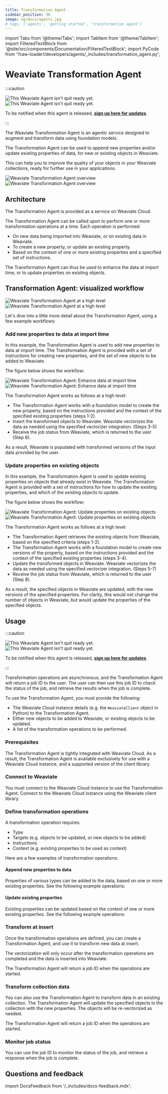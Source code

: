 ```yaml
---
title: Transformation Agent
sidebar_position: 30
image: og/docs/agents.jpg
# tags: ['agents', 'getting started', 'transformation agent']
---
```


import Tabs from '@theme/Tabs';
import TabItem from '@theme/TabItem';
import FilteredTextBlock from '@site/src/components/Documentation/FilteredTextBlock';
import PyCode from '!!raw-loader!/developers/agents/_includes/transformation_agent.py';

# Weaviate Transformation Agent

:::caution

![This Weaviate Agent isn't quit ready yet.](./_includes/agents_coming_soon_light.png#gh-light-mode-only "This Weaviate Agent isn't quit ready yet.")
![This Weaviate Agent isn't quit ready yet.](./_includes/agents_coming_soon_dark.png#gh-dark-mode-only "This Weaviate Agent isn't quit ready yet.")

To be notified when this agent is released, [**sign up here for updates**](https://events.weaviate.io/weaviate-agents).

:::

The Weaviate Transformation Agent is an agentic service designed to augment and transform data using foundation models.

The Transformation Agent can be used to append new properties and/or update existing properties of data, for new or existing objects in Weaviate.

This can help you to improve the quality of your objects in your Weaviate collections, ready for further use in your applications.

![Weaviate Transformation Agent overview](./_includes/transformation_agent_overview_light.png#gh-light-mode-only "Weaviate Transformation Agent overview")
![Weaviate Transformation Agent overview](./_includes/transformation_agent_overview_dark.png#gh-dark-mode-only "Weaviate Transformation Agent overview")

## Architecture

The Transformation Agent is provided as a service on Weaviate Cloud.

The Transformation Agent can be called upon to perform one or more transformation operations at a time. Each operation is performed:

- On new data being imported into Weaviate, or on existing data in Weaviate.
- To create a new property, or update an existing property.
- Based on the context of one or more existing properties and a specified set of instructions.

The Transformation Agent can thus be used to enhance the data at import time, or to update properties on existing objects.

## Transformation Agent: visualized workflow

![Weaviate Transformation Agent at a high level](./_includes/transformation_agent_architecture_light.png#gh-light-mode-only "Weaviate Transformation Agent at a high level")
![Weaviate Transformation Agent at a high level](./_includes/transformation_agent_architecture_dark.png#gh-dark-mode-only "Weaviate Transformation Agent at a high level")

Let's dive into a little more detail about the Transformation Agent, using a few example workflows:

### Add new properties to data at import time

In this example, the Transformation Agent is used to add new properties to data at import time. The Transformation Agent is provided with a set of instructions for creating new properties, and the set of new objects to be added to Weaviate.

The figure below shows the workflow:

![Weaviate Transformation Agent: Enhance data at import time](./_includes/transformation_agent_new_append_light.png#gh-light-mode-only "Weaviate Transformation Agent: Enhance data at import time")
![Weaviate Transformation Agent: Enhance data at import time](./_includes/transformation_agent_new_append_dark.png#gh-dark-mode-only "Weaviate Transformation Agent: Enhance data at import time")

The Transformation Agent works as follows at a high level:

- The Transformation Agent works with a foundation model to create the new property, based on the instructions provided and the context of the specified existing properties (steps 1-2).
- Insert the transformed objects to Weaviate. Weaviate vectorizes the data as needed using the specified vectorizer integration. (Steps 3-5)
- Receive the job status from Weaviate, which is returned to the user (Step 6).

As a result, Weaviate is populated with transformed versions of the input data provided by the user.

### Update properties on existing objects

In this example, the Transformation Agent is used to update existing properties on objects that already exist in Weaviate. The Transformation Agent is provided with a set of instructions for how to update the existing properties, and which of the existing objects to update.

The figure below shows the workflow:

![Weaviate Transformation Agent: Update properties on existing objects](./_includes/transformation_agent_existing_update_light.png#gh-light-mode-only "Weaviate Transformation Agent: Update properties on existing objects")
![Weaviate Transformation Agent: Update properties on existing objects](./_includes/transformation_agent_existing_update_dark.png#gh-dark-mode-only "Weaviate Transformation Agent: Update properties on existing objects")

The Transformation Agent works as follows at a high level:

- The Transformation Agent retrieves the existing objects from Weaviate, based on the specified criteria (steps 1-2).
- The Transformation Agent works with a foundation model to create new versions of the property, based on the instructions provided and the context of the specified existing properties (steps 3-4).
- Update the transformed objects in Weaviate. Weaviate vectorizes the data as needed using the specified vectorizer integration. (Steps 5-7)
- Receive the job status from Weaviate, which is returned to the user (Step 8).

As a result, the specified objects in Weaviate are updated, with the new versions of the specified properties. For clarity, this would not change the number of objects in Weaviate, but would update the properties of the specified objects.

## Usage

:::caution

![This Weaviate Agent isn't quit ready yet.](./_includes/agents_coming_soon_light.png#gh-light-mode-only "This Weaviate Agent isn't quit ready yet.")
![This Weaviate Agent isn't quit ready yet.](./_includes/agents_coming_soon_dark.png#gh-dark-mode-only "This Weaviate Agent isn't quit ready yet.")

To be notified when this agent is released, [**sign up here for updates**](https://events.weaviate.io/weaviate-agents).

:::

Transformation operations are asynchronous, and the Transformation Agent will return a job ID to the user. The user can then use this job ID to check the status of the job, and retrieve the results when the job is complete.

To use the Transformation Agent, you must provide the following:

- The Weaviate Cloud instance details (e.g. the `WeaviateClient` object in Python) to the Transformation Agent.
- Either new objects to be added to Weaviate, or existing objects to be updated.
- A list of the transformation operations to be performed.

### Prerequisites

The Transformation Agent is tightly integrated with Weaviate Cloud. As a result, the Transformation Agent is available exclusively for use with a Weaviate Cloud instance, and a supported version of the client library.

### Connect to Weaviate

You must connect to the Weaviate Cloud instance to use the Transformation Agent. Connect to the Weaviate Cloud instance using the Weaviate client library.

<Tabs groupId="languages">
    <TabItem value="py_agents" label="Python[agents]">
        <FilteredTextBlock
            text={PyCode}
            startMarker="# START ConnectToWeaviate"
            endMarker="# END ConnectToWeaviate"
            language="py"
        />
    </TabItem>
</Tabs>

### Define transformation operations

A transformation operation requires:

- Type
- Targets (e.g. objects to be updated, or new objects to be added)
- Instructions
- Context (e.g. existing properties to be used as context)

Here are a few examples of transformation operations:

#### Append new properties to data

Properties of various types can be added to the data, based on one or more existing properties. See the following example operations:

<Tabs groupId="languages">
    <TabItem value="py_agents" label="Python[agents]">
        <FilteredTextBlock
            text={PyCode}
            startMarker="# START DefineOperationsAppend"
            endMarker="# END DefineOperationsAppend"
            language="py"
        />
    </TabItem>

</Tabs>

#### Update existing properties

Existing properties can be updated based on the context of one or more existing properties. See the following example operations:

<Tabs groupId="languages">
    <TabItem value="py_agents" label="Python[agents]">
        <FilteredTextBlock
            text={PyCode}
            startMarker="# START DefineOperationsUpdate"
            endMarker="# END DefineOperationsUpdate"
            language="py"
        />
    </TabItem>

</Tabs>

### Transform at insert

Once the transformation operations are defined, you can create a Transformation Agent, and use it to transform new data at insert.

The vectorization will only occur after the transformation operations are completed and the data is inserted into Weaviate.

The Transformation Agent will return a job ID when the operations are started.

<Tabs groupId="languages">
    <TabItem value="py_agents" label="Python[agents]">
        <FilteredTextBlock
            text={PyCode}
            startMarker="# START TransformAtInsert"
            endMarker="# END TransformAtInsert"
            language="py"
        />
    </TabItem>

</Tabs>

### Transform collection data

You can also use the Transformation Agent to transform data in an existing collection. The Transformation Agent will update the specified objects in the collection with the new properties. The objects will be re-vectorized as needed.

The Transformation Agent will return a job ID when the operations are started.

<Tabs groupId="languages">
    <TabItem value="py_agents" label="Python[agents]">
        <FilteredTextBlock
            text={PyCode}
            startMarker="# START TransformExisting"
            endMarker="# END TransformExisting"
            language="py"
        />
    </TabItem>

</Tabs>

### Monitor job status

You can use the job ID to monitor the status of the job, and retrieve a response when the job is complete.

<Tabs groupId="languages">
    <TabItem value="py_agents" label="Python[agents]">
        <FilteredTextBlock
            text={PyCode}
            startMarker="# START MonitorJobStatus"
            endMarker="# END MonitorJobStatus"
            language="py"
        />
    </TabItem>

</Tabs>

## Questions and feedback

import DocsFeedback from '/_includes/docs-feedback.mdx';

<DocsFeedback/>

